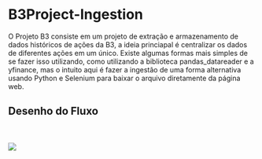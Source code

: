 # B3Project-Ingestion

<div class="introduction">
<p>
O Projeto B3 consiste em um projeto de extração e armazenamento de dados históricos de ações da B3, a ideia princiapal é centralizar os dados de diferentes ações em um único. Existe algumas formas mais simples de se fazer isso utilizando, como utilizando a biblioteca pandas_datareader e a yfinance, mas o intuito aqui é fazer a ingestão de uma forma alternativa usando Python e Selenium para baixar o arquivo diretamente da página web.
</p>
</div>

<div class="flow">
<h2>Desenho do Fluxo</h2><br><br>

<img src="https://github.com/povoaaires/B3Project/blob/main/assets/B3Project-Architecture-v1.png">

</div>